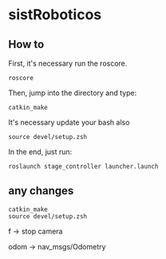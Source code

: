 # sistRoboticos

## How to
First, it's necessary run the roscore.
```
roscore
```
Then, jump into the directory and type:
```
catkin_make
```
It's necessary update your bash also
```
source devel/setup.zsh
```
In the end, just run:
```
roslaunch stage_controller launcher.launch
```


## any changes
```
catkin_make
source devel/setup.zsh
```
f -> stop camera

odom -> nav_msgs/Odometry

